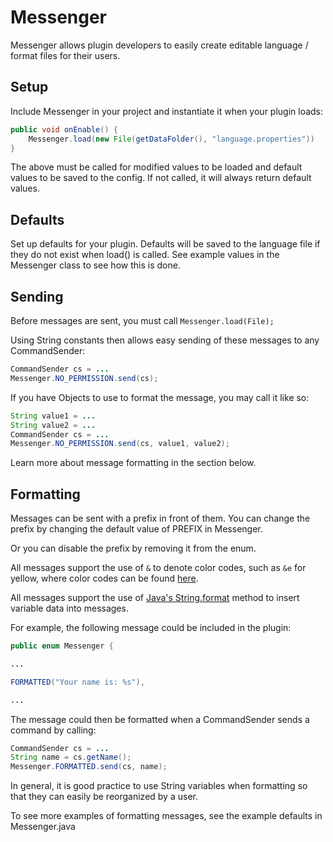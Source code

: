 Messenger
=============

Messenger allows plugin developers to easily create editable language / format files for their users.


Setup
-------
Include Messenger in your project and instantiate it when your plugin loads:

```java
public void onEnable() {
    Messenger.load(new File(getDataFolder(), "language.properties"))
}
```

The above must be called for modified values to be loaded and default values to be saved to the config. If not called, it will always return default values.


Defaults
-------

Set up defaults for your plugin. Defaults will be saved to the language file if they do not exist when load() is called. See example values in the Messenger class to see how this is done.

Sending
-------

Before messages are sent, you must call ```Messenger.load(File);```

Using String constants then allows easy sending of these messages to any CommandSender:

```java
CommandSender cs = ...
Messenger.NO_PERMISSION.send(cs);
```

If you have Objects to use to format the message, you may call it like so:

```java
String value1 = ...
String value2 = ...
CommandSender cs = ...
Messenger.NO_PERMISSION.send(cs, value1, value2);
```

Learn more about message formatting in the section below.

Formatting
-------

Messages can be sent with a prefix in front of them. You can change the prefix by changing the default value of PREFIX in Messenger.

Or you can disable the prefix by removing it from the enum.

All messages support the use of ```&``` to denote color codes, such as ```&e``` for yellow, where color codes can be found [here](http://ess.khhq.net/mc/).

All messages support the use of [Java's String.format](http://docs.oracle.com/javase/7/docs/api/java/lang/String.html#format%28java.lang.String,%20java.lang.Object...%29) method to insert variable data into messages.

For example, the following message could be included in the plugin:

```java
public enum Messenger {

...

FORMATTED("Your name is: %s"),

...
```

The message could then be formatted when a CommandSender sends a command by calling:

```java
CommandSender cs = ...
String name = cs.getName();
Messenger.FORMATTED.send(cs, name);
```

In general, it is good practice to use String variables when formatting so that they can easily be reorganized by a user.

To see more examples of formatting messages, see the example defaults in Messenger.java
